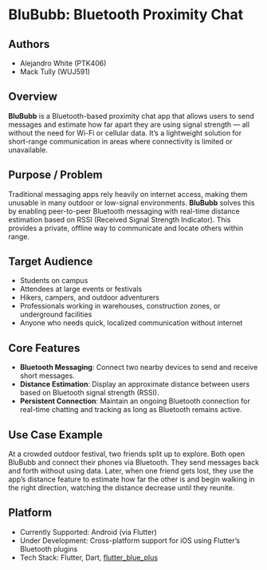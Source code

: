 # BluBubb: Bluetooth Proximity Chat

## Authors
- Alejandro White (PTK406)
- Mack Tully (WUJ591)

## Overview
**BluBubb** is a Bluetooth-based proximity chat app that allows users to send messages and estimate how far apart they are using signal strength — all without the need for Wi-Fi or cellular data. It’s a lightweight solution for short-range communication in areas where connectivity is limited or unavailable.

## Purpose / Problem
Traditional messaging apps rely heavily on internet access, making them unusable in many outdoor or low-signal environments. **BluBubb** solves this by enabling peer-to-peer Bluetooth messaging with real-time distance estimation based on RSSI (Received Signal Strength Indicator). This provides a private, offline way to communicate and locate others within range.

## Target Audience
- Students on campus
- Attendees at large events or festivals
- Hikers, campers, and outdoor adventurers
- Professionals working in warehouses, construction zones, or underground facilities
- Anyone who needs quick, localized communication without internet

## Core Features
- **Bluetooth Messaging**: Connect two nearby devices to send and receive short messages.
- **Distance Estimation**: Display an approximate distance between users based on Bluetooth signal strength (RSSI).
- **Persistent Connection**: Maintain an ongoing Bluetooth connection for real-time chatting and tracking as long as Bluetooth remains active.

## Use Case Example
At a crowded outdoor festival, two friends split up to explore. Both open BluBubb and connect their phones via Bluetooth. They send messages back and forth without using data. Later, when one friend gets lost, they use the app’s distance feature to estimate how far the other is and begin walking in the right direction, watching the distance decrease until they reunite.

## Platform
- Currently Supported: Android (via Flutter)
- Under Development: Cross-platform support for iOS using Flutter’s Bluetooth plugins
- Tech Stack: Flutter, Dart, [flutter_blue_plus](https://pub.dev/packages/flutter_blue_plus)
